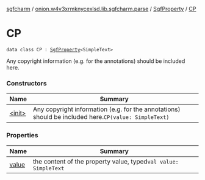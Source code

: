 [sgfcharm](../../../index.md) / [onion.w4v3xrmknycexlsd.lib.sgfcharm.parse](../../index.md) / [SgfProperty](../index.md) / [CP](./index.md)

# CP

`data class CP : `[`SgfProperty`](../index.md)`<SimpleText>`

Any copyright information (e.g. for the annotations) should be included here.

### Constructors

| Name | Summary |
|---|---|
| [&lt;init&gt;](-init-.md) | Any copyright information (e.g. for the annotations) should be included here.`CP(value: SimpleText)` |

### Properties

| Name | Summary |
|---|---|
| [value](value.md) | the content of the property value, typed`val value: SimpleText` |
